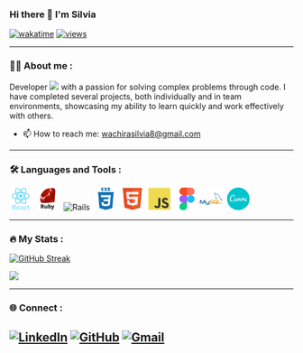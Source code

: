 ### Hi there 👋 I'm Silvia 

<!--
**Silvia-Wachira/Silvia-Wachira** is a ✨ _special_ ✨ repository because its `README.md` (this file) appears on your GitHub profile.

Here are some ideas to get you started:

- 🔭 I’m currently working on ...
- 🌱 I’m currently learning ...
- 👯 I’m looking to collaborate on ...
- 🤔 I’m looking for help with ...
- 💬 Ask me about ...
- 📫 How to reach me: ...
- 😄 Pronouns: ...
- ⚡ Fun fact: ...
-->
[![wakatime](https://wakatime.com/badge/user/3b3b5c79-ac4b-406a-a0cb-b35fee3592ec.svg)](https://wakatime.com/@3b3b5c79-ac4b-406a-a0cb-b35fee3592ec)
<a href="https://github.com/Silvia-Wachira"><img alt="views" title="Github views" src="https://komarev.com/ghpvc/?username=Silvia-Wachira&style=flat-square" /></a>
<br/>

---
### :woman_technologist: About me :
Developer <img src="https://media.giphy.com/media/WUlplcMpOCEmTGBtBW/giphy.gif" width="30"> with a passion for solving complex problems through code. I have completed several projects, both individually and in team environments, showcasing my ability to learn quickly and work effectively with others.
- 📫 How to reach me: wachirasilvia8@gmail.com
--- 
### :hammer_and_wrench: Languages and Tools :


<div>
  <img src="https://github.com/devicons/devicon/blob/master/icons/react/react-original-wordmark.svg" title="React" alt="React" width="40" height="40"/>&nbsp;
  <img src="https://github.com/devicons/devicon/blob/master/icons/ruby/ruby-original-wordmark.svg" title="Ruby" alt="Ruby" width="40" height="40"/>&nbsp;
  <img src="https://cdn.jsdelivr.net/gh/devicons/devicon/icons/rails/rails-original-wordmark.svg" title="Rails" alt="Rails" width="40" height="40"/>&nbsp;
  <img src="https://github.com/devicons/devicon/blob/master/icons/css3/css3-plain-wordmark.svg"  title="CSS3" alt="CSS" width="40" height="40"/>&nbsp;
  <img src="https://github.com/devicons/devicon/blob/master/icons/html5/html5-original.svg" title="HTML5" alt="HTML" width="40" height="40"/>&nbsp;
  <img src="https://github.com/devicons/devicon/blob/master/icons/javascript/javascript-original.svg" title="JavaScript" alt="JavaScript" width="40" height="40"/>&nbsp;
  <img src="https://github.com/devicons/devicon/blob/master/icons/figma/figma-original.svg" title="Figma" **alt="Figma" width="40" height="40"/>
  <img src="https://github.com/devicons/devicon/blob/master/icons/mysql/mysql-original-wordmark.svg" title="MySQL"  alt="MySQL" width="40" height="40"/>&nbsp;
  <img src="https://github.com/devicons/devicon/blob/master/icons/canva/canva-original.svg" title="Canva" **alt="Canva" width="40" height="40"/>
  </div>
  
  --- 
  
  ### :fire: My Stats : 
  [![GitHub Streak](http://github-readme-streak-stats.herokuapp.com?user=Silvia-Wachira&theme=dark&&count_private=truebackground=000000&display=flex)](https://git.io/streak-stats)

<p display= "flex">
  <!--Streak-->
  <img align="top" src="https://github-readme-stats.vercel.app/api/top-langs/?username=Silvia-Wachira&langs_count=8&count_private=true&layout=compact&theme=light"/>
</p>

---
### 🌐 Connect :
<a href="https://www.linkedin.com/in/silvia-wachira-787286186/"><img title="LinkedIn" src="https://img.shields.io/badge/LinkedIn-0077B5?style=for-the-badge&logo=linkedin&logoColor=white"/></a>
<a href="https://github.com/Silvia-Wachira"><img title="GitHub" src="https://img.shields.io/badge/GitHub-100000?style=for-the-badge&logo=github&logoColor=white"/></a>
<a href="wachirasilvia8@gmail.com"><img title="Gmail" src="https://img.shields.io/badge/Gmail-D14836?style=for-the-badge&logo=gmail&logoColor=white"/></a>
---
